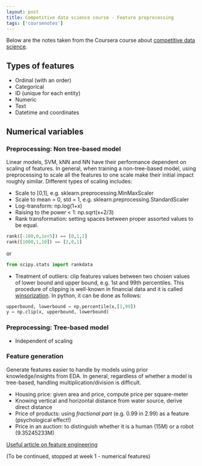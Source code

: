 ```yaml
---
layout: post
title: Competitive data science course - Feature preprocessing
tags: ['coursenotes']
---
```


Below are the notes taken from the Coursera course about [competitive data science](https://www.coursera.org/learn/competitive-data-science).

## Types of features
- Ordinal (with an order)
- Categorical
- ID (unique for each entity)
- Numeric
- Text
- Datetime and coordinates

## Numerical variables
### Preprocessing: Non tree-based model
Linear models, SVM, kNN and NN have their performance dependent on scaling of features. 
In general, when training a non-tree-based model, using preprocessing to scale all the 
features to one scale make their initial impact roughly similar.
Different types of scaling includes:
- Scale to [0,1], e.g. sklearn.preprocessing.MinMaxScaler
- Scale to mean = 0, std = 1, e.g. sklearn.preprocessing.StandardScaler
- Log-transform: np.log(1+x)
- Raising to the power < 1: np.sqrt(x+2/3)
- Rank transformation: setting spaces between proper assorted values to be equal.
```python
rank([-100,0,1e+5]) == [0,1,2]
rank([1000,1,10]) == [2,0,1]
```
or
```python
from scipy.stats import rankdata
```
- Treatment of outliers: clip features values between two chosen values of lower bound 
and upper bound, e.g. 1st and 99th percentiles. This procedure of clipping is well-known 
in financial data and it is called [winsorization](https://en.wikipedia.org/wiki/Winsorizing). 
In python, it can be done as follows:
```python
upperbound, lowerbound = np.percentile(x,[1,99])
y = np.clip(x, upperbound, lowerbound)
```
### Preprocessing: Tree-based model
- Independent of scaling

### Feature generation
Generate features easier to handle by models using prior knowledge/insights from EDA. In general,
regardless of whether a model is tree-based, handling multiplication/division is difficult.
- Housing price: given area and price, compute price per square-meter
- Knowing vertical and horizontal distance from water source, derive direct distance
- Price of products: using *fractional part* (e.g. 0.99 in 2.99) as a feature 
(psychological effect!)
- Price in an auction: to distinguish whether it is a human (15M) or a robot (9.35245233M)


[Useful article on feature engineering](https://machinelearningmastery.com/discover-feature-engineering-how-to-engineer-features-and-how-to-get-good-at-it/)

(To be continued, stopped at week 1 - numerical features)
